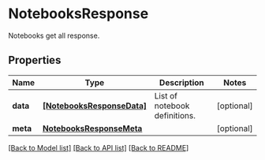 # NotebooksResponse

Notebooks get all response.

## Properties
Name | Type | Description | Notes
------------ | ------------- | ------------- | -------------
**data** | [**[NotebooksResponseData]**](NotebooksResponseData.md) | List of notebook definitions. | [optional] 
**meta** | [**NotebooksResponseMeta**](NotebooksResponseMeta.md) |  | [optional] 

[[Back to Model list]](README.md#documentation-for-models) [[Back to API list]](README.md#documentation-for-api-endpoints) [[Back to README]](README.md)


